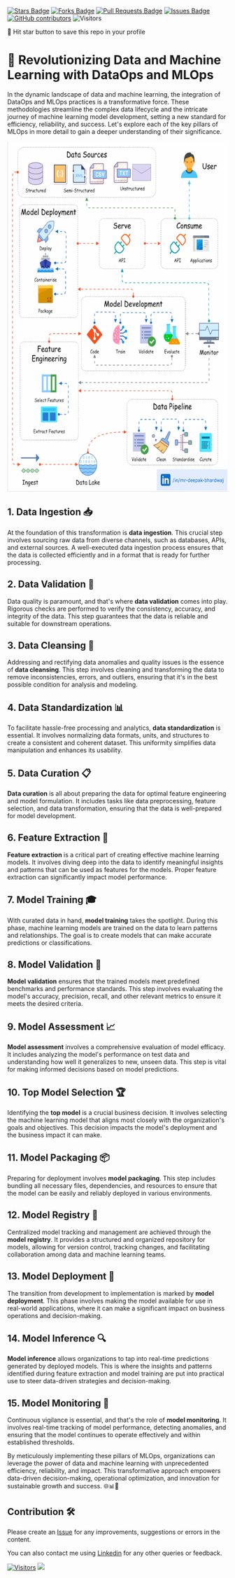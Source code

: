 <a href="https://github.com/drshahizan/BDM/stargazers"><img src="https://img.shields.io/github/stars/drshahizan/BDM" alt="Stars Badge"/></a>
<a href="https://github.com/drshahizan/BDM/network/members"><img src="https://img.shields.io/github/forks/drshahizan/BDM" alt="Forks Badge"/></a>
<a href="https://github.com/drshahizan/BDM/pulls"><img src="https://img.shields.io/github/issues-pr/drshahizan/BDM" alt="Pull Requests Badge"/></a>
<a href="https://github.com/drshahizan/BDM"><img src="https://img.shields.io/github/issues/drshahizan/BDM" alt="Issues Badge"/></a>
<a href="https://github.com/drshahizan/BDM/graphs/contributors"><img alt="GitHub contributors" src="https://img.shields.io/github/contributors/drshahizan/BDM?color=2b9348"></a>
![Visitors](https://api.visitorbadge.io/api/visitors?path=https%3A%2F%2Fgithub.com%2Fdrshahizan%2BDM&labelColor=%23d9e3f0&countColor=%23697689&style=flat)

🌟 Hit star button to save this repo in your profile

# 🚀 Revolutionizing Data and Machine Learning with DataOps and MLOps

In the dynamic landscape of data and machine learning, the integration of DataOps and MLOps practices is a transformative force. These methodologies streamline the complex data lifecycle and the intricate journey of machine learning model development, setting a new standard for efficiency, reliability, and success. Let's explore each of the key pillars of MLOps in more detail to gain a deeper understanding of their significance.

<p align="center">
<img src="../images/dataOps.gif"  height="800" />
</p>

## **1. Data Ingestion** 📥

At the foundation of this transformation is **data ingestion**. This crucial step involves sourcing raw data from diverse channels, such as databases, APIs, and external sources. A well-executed data ingestion process ensures that the data is collected efficiently and in a format that is ready for further processing.

## **2. Data Validation** 🧾

Data quality is paramount, and that's where **data validation** comes into play. Rigorous checks are performed to verify the consistency, accuracy, and integrity of the data. This step guarantees that the data is reliable and suitable for downstream operations.

## **3. Data Cleansing** 🛁

Addressing and rectifying data anomalies and quality issues is the essence of **data cleansing**. This step involves cleaning and transforming the data to remove inconsistencies, errors, and outliers, ensuring that it's in the best possible condition for analysis and modeling.

## **4. Data Standardization** 📊

To facilitate hassle-free processing and analytics, **data standardization** is essential. It involves normalizing data formats, units, and structures to create a consistent and coherent dataset. This uniformity simplifies data manipulation and enhances its usability.

## **5. Data Curation** 📋

**Data curation** is all about preparing the data for optimal feature engineering and model formulation. It includes tasks like data preprocessing, feature selection, and data transformation, ensuring that the data is well-prepared for model development.

## **6. Feature Extraction** 🌟

**Feature extraction** is a critical part of creating effective machine learning models. It involves diving deep into the data to identify meaningful insights and patterns that can be used as features for the models. Proper feature extraction can significantly impact model performance.

## **7. Model Training** 🎓

With curated data in hand, **model training** takes the spotlight. During this phase, machine learning models are trained on the data to learn patterns and relationships. The goal is to create models that can make accurate predictions or classifications.

## **8. Model Validation** 📏

**Model validation** ensures that the trained models meet predefined benchmarks and performance standards. This step involves evaluating the model's accuracy, precision, recall, and other relevant metrics to ensure it meets the desired criteria.

## **9. Model Assessment** 📈

**Model assessment** involves a comprehensive evaluation of model efficacy. It includes analyzing the model's performance on test data and understanding how well it generalizes to new, unseen data. This step is vital for making informed decisions based on model predictions.

## **10. Top Model Selection** 🏆

Identifying the **top model** is a crucial business decision. It involves selecting the machine learning model that aligns most closely with the organization's goals and objectives. This decision impacts the model's deployment and the business impact it can make.

## **11. Model Packaging** 📦

Preparing for deployment involves **model packaging**. This step includes bundling all necessary files, dependencies, and resources to ensure that the model can be easily and reliably deployed in various environments.

## **12. Model Registry** 📂

Centralized model tracking and management are achieved through the **model registry**. It provides a structured and organized repository for models, allowing for version control, tracking changes, and facilitating collaboration among data and machine learning teams.

## **13. Model Deployment** 🚀

The transition from development to implementation is marked by **model deployment**. This phase involves making the model available for use in real-world applications, where it can make a significant impact on business operations and decision-making.

## **14. Model Inference** 🔍

**Model inference** allows organizations to tap into real-time predictions generated by deployed models. This is where the insights and patterns identified during feature extraction and model training are put into practical use to steer data-driven strategies and decision-making.

## **15. Model Monitoring** 📡

Continuous vigilance is essential, and that's the role of **model monitoring**. It involves real-time tracking of model performance, detecting anomalies, and ensuring that the model continues to operate effectively and within established thresholds.

By meticulously implementing these pillars of MLOps, organizations can leverage the power of data and machine learning with unprecedented efficiency, reliability, and impact. This transformative approach empowers data-driven decision-making, operational optimization, and innovation for sustainable growth and success. 🌐📊🧠
## Contribution 🛠️
Please create an [Issue](https://github.com/drshahizan/BDM/issues) for any improvements, suggestions or errors in the content.

You can also contact me using [Linkedin](https://www.linkedin.com/in/drshahizan/) for any other queries or feedback.

[![Visitors](https://api.visitorbadge.io/api/visitors?path=https%3A%2F%2Fgithub.com%2Fdrshahizan&labelColor=%23697689&countColor=%23555555&style=plastic)](https://visitorbadge.io/status?path=https%3A%2F%2Fgithub.com%2Fdrshahizan)
![](https://hit.yhype.me/github/profile?user_id=81284918)


